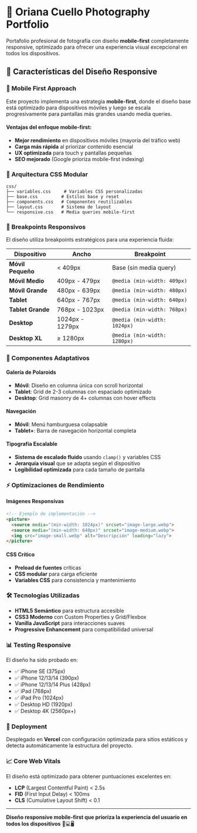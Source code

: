 # 📸 Oriana Cuello Photography Portfolio

Portafolio profesional de fotografía con diseño **mobile-first** completamente responsive, optimizado para ofrecer una experiencia visual excepcional en todos los dispositivos.

## 🎯 Características del Diseño Responsive

### 📱 Mobile First Approach

Este proyecto implementa una estrategia **mobile-first**, donde el diseño base está optimizado para dispositivos móviles y luego se escala progresivamente para pantallas más grandes usando media queries.

#### Ventajas del enfoque mobile-first:
- **Mejor rendimiento** en dispositivos móviles (mayoría del tráfico web)
- **Carga más rápida** al priorizar contenido esencial
- **UX optimizada** para touch y pantallas pequeñas
- **SEO mejorado** (Google prioriza mobile-first indexing)

### 🔧 Arquitectura CSS Modular

```
css/
├── variables.css     # Variables CSS personalizadas
├── base.css         # Estilos base y reset
├── components.css   # Componentes reutilizables
├── layout.css       # Sistema de layout
└── responsive.css   # Media queries mobile-first
```

### 📐 Breakpoints Responsivos

El diseño utiliza breakpoints estratégicos para una experiencia fluida:

| Dispositivo | Ancho | Breakpoint |
|-------------|-------|------------|
| **Móvil Pequeño** | < 409px | Base (sin media query) |
| **Móvil Medio** | 409px - 479px | `@media (min-width: 409px)` |
| **Móvil Grande** | 480px - 639px | `@media (min-width: 480px)` |
| **Tablet** | 640px - 767px | `@media (min-width: 640px)` |
| **Tablet Grande** | 768px - 1023px | `@media (min-width: 768px)` |
| **Desktop** | 1024px - 1279px | `@media (min-width: 1024px)` |
| **Desktop XL** | ≥ 1280px | `@media (min-width: 1280px)` |

### 🎨 Componentes Adaptativos

#### Galería de Polaroids
- **Móvil**: Diseño en columna única con scroll horizontal
- **Tablet**: Grid de 2-3 columnas con espaciado optimizado
- **Desktop**: Grid masonry de 4+ columnas con hover effects

#### Navegación
- **Móvil**: Menú hamburguesa colapsable
- **Tablet+**: Barra de navegación horizontal completa

#### Tipografía Escalable
- **Sistema de escalado fluido** usando `clamp()` y variables CSS
- **Jerarquía visual** que se adapta según el dispositivo
- **Legibilidad optimizada** para cada tamaño de pantalla

### ⚡ Optimizaciones de Rendimiento

#### Imágenes Responsivas
```html
<!-- Ejemplo de implementación -->
<picture>
  <source media="(min-width: 1024px)" srcset="image-large.webp">
  <source media="(min-width: 640px)" srcset="image-medium.webp">
  <img src="image-small.webp" alt="Descripción" loading="lazy">
</picture>
```

#### CSS Crítico
- **Preload de fuentes** críticas
- **CSS modular** para carga eficiente
- **Variables CSS** para consistencia y mantenimiento

### 🛠️ Tecnologías Utilizadas

- **HTML5 Semántico** para estructura accesible
- **CSS3 Moderno** con Custom Properties y Grid/Flexbox
- **Vanilla JavaScript** para interacciones suaves
- **Progressive Enhancement** para compatibilidad universal

### 📊 Testing Responsive

El diseño ha sido probado en:
- ✅ iPhone SE (375px)
- ✅ iPhone 12/13/14 (390px)
- ✅ iPhone 12/13/14 Plus (428px)
- ✅ iPad (768px)
- ✅ iPad Pro (1024px)
- ✅ Desktop HD (1920px)
- ✅ Desktop 4K (2560px+)

### 🚀 Deployment

Desplegado en **Vercel** con configuración optimizada para sitios estáticos y detecta automáticamente la estructura del proyecto.

### 📈 Core Web Vitals

El diseño está optimizado para obtener puntuaciones excelentes en:
- **LCP** (Largest Contentful Paint) < 2.5s
- **FID** (First Input Delay) < 100ms
- **CLS** (Cumulative Layout Shift) < 0.1

---

**Diseño responsive mobile-first que prioriza la experiencia del usuario en todos los dispositivos** 📱💻🖥️